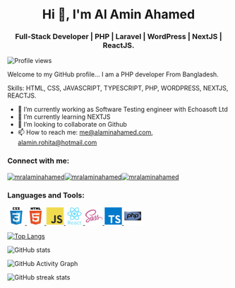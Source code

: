 <h1 align="center">Hi 👋, I'm Al Amin Ahamed</h1>
<h3 align="center">Full-Stack Developer | PHP | Laravel | WordPress | NextJS | ReactJS.</h3>

![Profile views](https://gpvc.arturio.dev/mralaminahamed) 

Welcome to my GitHub profile... 
I am a PHP developer From Bangladesh.

Skills: HTML, CSS, JAVASCRIPT, TYPESCRIPT, PHP, WORDPRESS, NEXTJS, REACTJS.

- 🔭 I’m currently working as Software Testing engineer with Echoasoft Ltd 
- 🌱 I’m currently learning NEXTJS 
- 👯 I’m looking to collaborate on Github 
- 📫 How to reach me: me@alaminahamed.com, alamin.rohita@hotmail.com 


<h3 align="left">Connect with me:</h3>
<p align="left">
  
<a href="https://twitter.com/mralaminahamed" target="_blank"><img align="center" src="https://raw.githubusercontent.com/rahuldkjain/github-profile-readme-generator/master/src/images/icons/Social/twitter.svg" alt="mralaminahamed" height="30" width="40" /></a><a href="https://linkedin.com/in/mralaminahamed" target="_blank"><img align="center" src="https://raw.githubusercontent.com/rahuldkjain/github-profile-readme-generator/master/src/images/icons/Social/linked-in-alt.svg" alt="mralaminahamed" height="30" width="40" /></a><a href="https://fb.com/mralaminahamed" target="blank"><img align="center" src="https://raw.githubusercontent.com/rahuldkjain/github-profile-readme-generator/master/src/images/icons/Social/facebook.svg" alt="mralaminahamed" height="30" width="40" /></a>
  <!---
<a href="https://instagram.com/mralaminahamed" target="blank"><img align="center" src="https://raw.githubusercontent.com/rahuldkjain/github-profile-readme-generator/master/src/images/icons/Social/instagram.svg" alt="mralaminahamed" height="30" width="40" /></a>
-->
</p>  

<h3 align="left">Languages and Tools:</h3>
<p align="left"> 
<a href="https://www.w3schools.com/css/" target="_blank"> <img src="https://raw.githubusercontent.com/devicons/devicon/master/icons/css3/css3-original-wordmark.svg" alt="css3" width="40" height="40"/> </a> <a href="https://www.w3.org/html/" target="_blank"> <img src="https://raw.githubusercontent.com/devicons/devicon/master/icons/html5/html5-original-wordmark.svg" alt="html5" width="40" height="40"/> </a><a href="https://developer.mozilla.org/en-US/docs/Web/JavaScript" target="_blank"> <img src="https://raw.githubusercontent.com/devicons/devicon/master/icons/javascript/javascript-original.svg" alt="javascript" width="40" height="40"/> </a> <a href="https://reactjs.org/" target="_blank"> <img src="https://raw.githubusercontent.com/devicons/devicon/master/icons/react/react-original-wordmark.svg" alt="react" width="40" height="40"/> </a> <a href="https://sass-lang.com" target="_blank"> <img src="https://raw.githubusercontent.com/devicons/devicon/master/icons/sass/sass-original.svg" alt="sass" width="40" height="40"/> </a> <a href="https://www.typescriptlang.org/" target="_blank"> <img src="https://raw.githubusercontent.com/devicons/devicon/master/icons/typescript/typescript-original.svg" alt="typscript" width="40" height="40"/> </a> <a href="https://www.php.net/" target="_blank"> <img src="https://raw.githubusercontent.com/devicons/devicon/master/icons/php/php-original.svg" alt="php" width="40" height="40"/> </a>
  
<!-- <div style="display:block">
<a href="https://app.daily.dev/mralaminahamed">
  <img src="https://api.daily.dev/devcards/50ab0479b6f1474eb63e2852d65c72d7.png?r=bvo" width="400" alt="Al-Amin Ahamed's Dev Card"/>
</a>
</div> -->

[![Top Langs](https://github-readme-stats.vercel.app/api/top-langs/?username=mralaminahamed)](https://github.com/anuraghazra/github-readme-stats)

![GitHub stats](https://github-readme-stats.vercel.app/api?username=mralaminahamed&show_icons=true&count_private=true)  

![GitHub Activity Graph](https://activity-graph.herokuapp.com/graph?username=mralaminahamed)  

![GitHub streak stats](https://github-readme-streak-stats.herokuapp.com/?user=mralaminahamed)  
